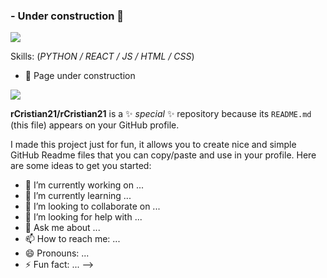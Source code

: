 ### - Under construction 🔭
![](https://raw.githubusercontent.com/ugurcandede/Under-Construction/master/construction-scene/Capture.PNG)

<!--
### Hi there 👋, My name is Cristian
#### I am a software development student.
<!--![I am a software development student.](https://i.imgur.com/oJiZP3B.png)-->


Skills: (*PYTHON / REACT / JS / HTML / CSS*)

- 🔭 Page under construction



![](https://c.tenor.com/g_jvzRTImI4AAAAd/wut.gif)

**rCristian21/rCristian21** is a ✨ _special_ ✨ repository because its `README.md` (this file) appears on your GitHub profile.

I made this project just for fun, it allows you to create nice and simple GitHub Readme files that you can copy/paste and use in your profile.
Here are some ideas to get you started:

- 🔭 I’m currently working on ...
- 🌱 I’m currently learning ...
- 👯 I’m looking to collaborate on ...
- 🤔 I’m looking for help with ...
- 💬 Ask me about ...
- 📫 How to reach me: ...
- 😄 Pronouns: ...
- ⚡ Fun fact: ...
-->
